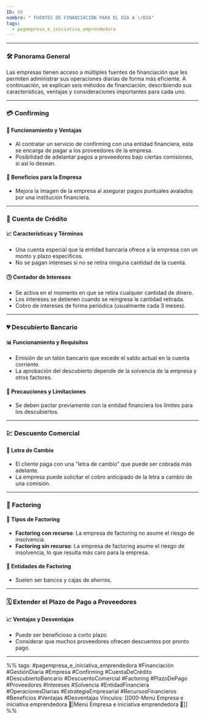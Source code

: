 ```yaml
---
ID: 56
nombre: " FUENTES DE FINANCIACIÓN PARA EL DÍA A \rDIA"
tags:
  - pagempresa_e_iniciativa_emprendedora
---
```

___

### 🛠️ Panorama General 

Las empresas tienen acceso a múltiples fuentes de financiación que les permiten administrar sus operaciones diarias de forma más eficiente. A continuación, se explican seis métodos de financiación, describiendo sus características, ventajas y consideraciones importantes para cada uno.

---

### 💳 Confirming

#### 🏦 Funcionamiento y Ventajas

* Al contratar un servicio de confirming con una entidad financiera, esta se encarga de pagar a los proveedores de la empresa.
* Posibilidad de adelantar pagos a proveedores bajo ciertas comisiones, si así lo desean.

#### 🌟 Beneficios para la Empresa

* Mejora la imagen de la empresa al asegurar pagos puntuales avalados por una institución financiera.

---

### 🏦 Cuenta de Crédito

#### 📈 Características y Términos

* Una cuenta especial que la entidad bancaria ofrece a la empresa con un monto y plazo específicos.
* No se pagan intereses si no se retira ninguna cantidad de la cuenta.

#### 🕒 Contador de Intereses

* Se activa en el momento en que se retira cualquier cantidad de dinero.
* Los intereses se detienen cuando se reingresa la cantidad retirada.
* Cobro de intereses de forma periódica (usualmente cada 3 meses).

---

### 💔 Descubierto Bancario

#### 📊 Funcionamiento y Requisitos

* Emisión de un talón bancario que excede el saldo actual en la cuenta corriente.
* La aprobación del descubierto depende de la solvencia de la empresa y otros factores.

#### 🚨 Precauciones y Limitaciones

* Se deben pactar previamente con la entidad financiera los límites para los descubiertos.

---

### 💹 Descuento Comercial

#### 📝 Letra de Cambio

* El cliente paga con una "letra de cambio" que puede ser cobrada más adelante.
* La empresa puede solicitar el cobro anticipado de la letra a cambio de una comisión.

---

### 💼 Factoring

#### 🤝 Tipos de Factoring

* **Factoring con recurso**: La empresa de factoring no asume el riesgo de insolvencia.
* **Factoring sin recurso**: La empresa de factoring asume el riesgo de insolvencia, lo que resulta más caro para la empresa.

#### 🏢 Entidades de Factoring

* Suelen ser bancos y cajas de ahorros.

---

### 🗓️ Extender el Plazo de Pago a Proveedores

#### 📈 Ventajas y Desventajas

* Puede ser beneficioso a corto plazo.
* Considerar que muchos proveedores ofrecen descuentos por pronto pago.

____
%%
tags:  #pagempresa_e_iniciativa_emprendedora #Financiación #GestiónDiaria #Empresa #Confirming #CuentaDeCrédito #DescubiertoBancario #DescuentoComercial #Factoring #PlazoDePago #Proveedores #Intereses #Solvencia #EntidadFinanciera #OperacionesDiarias #EstrategiaEmpresarial #RecursosFinancieros #Beneficios #Ventajas #Desventajas
Vínculos:  [[000-Menú Empresa e iniciativa emprendedora 📃|Menú Empresa e iniciativa emprendedora 📃]]
%%
